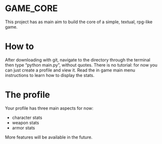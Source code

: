 # GAME_CORE

This project has as main aim to build the core of a simple, textual, rpg-like game.

# How to

After downloading with git, navigate to the directory through the terminal then type “python main.py”, without quotes.
There is no tutorial: for now you can just create a profile and view it. Read the in game main menu instructions to learn how to display the stats.

# The profile

Your profile has three main aspects for now:
<ul>
<li>character stats
<li>weapon stats
<li>armor stats
</ul>
More features will be available in the future.

